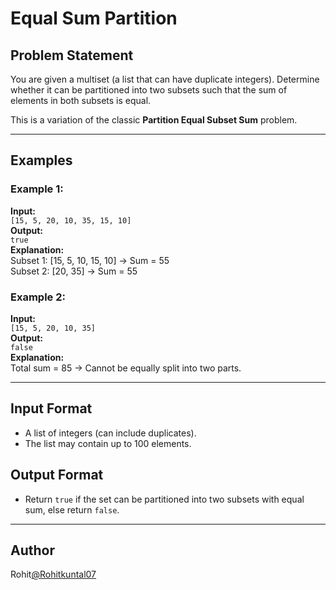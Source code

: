 # Equal Sum Partition

## Problem Statement

You are given a multiset (a list that can have duplicate integers). Determine whether it can be partitioned into two subsets such that the sum of elements in both subsets is equal.

This is a variation of the classic **Partition Equal Subset Sum** problem.

---

## Examples

### Example 1:
**Input:**  
`[15, 5, 20, 10, 35, 15, 10]`  
**Output:**  
`true`  
**Explanation:**  
Subset 1: [15, 5, 10, 15, 10] → Sum = 55  <br>
Subset 2: [20, 35] → Sum = 55  

### Example 2:
**Input:**  
`[15, 5, 20, 10, 35]`  
**Output:**  
`false`  
**Explanation:**  
Total sum = 85 → Cannot be equally split into two parts.

---

## Input Format

- A list of integers (can include duplicates).  
- The list may contain up to 100 elements.

## Output Format

- Return `true` if the set can be partitioned into two subsets with equal sum, else return `false`.

---

## Author 
Rohit[@Rohitkuntal07](https://github.com/Rohitkuntal07/)
